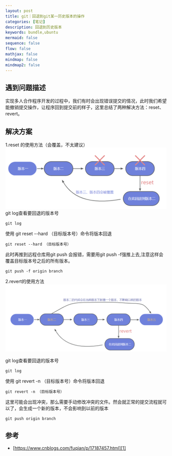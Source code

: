 ```yaml
---
layout: post
title: git｜回退到git某一历史版本的操作
categories: [笔记]
description: 回退到历史版本
keywords: bundle,ubuntu
mermaid: false
sequence: false
flow: false
mathjax: false
mindmap: false
mindmap2: false
---
```


## 遇到问题描述

实现多人合作程序开发的过程中，我们有时会出现错误提交的情况，此时我们希望能撤销提交操作，让程序回到提交前的样子，这里总结了两种解决方法：reset、revert。

## 解决方案

1.reset 的使用方法（会覆盖，不太建议）
![](/images/posts/git/git_reset.png)
git log查看要回退的版本号
```objc
git log
```
使用 git reset --hard （目标版本号）命令将版本回退
```objc
git reset --hard （目标版本号）
```
此时再推到远程仓库用git push 会报错，需要用git push -f强推上去,注意这样会覆盖目标版本号之后的所有版本。
```objc
git push -f origin branch
```
2.revert的使用方法
![](/images/posts/git/git_revert.png)

git log查看要回退的版本号
```objc
git log
```
使用 git revert -n （目标版本号）命令将版本回退
```objc
git revert -n （目标版本号）
```

这里可能会出现冲突，那么需要手动修改冲突的文件。然会就正常的提交流程就可以了，会生成一个新的版本，不会影响到以前的版本
```objc
git push origin branch
```
## 参考

- [https://www.cnblogs.com/fuqian/p/17187457.html][1]

[1]: https://www.cnblogs.com/fuqian/p/17187457.html
